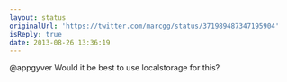 ```yaml
---
layout: status
originalUrl: 'https://twitter.com/marcgg/status/371989487347195904'
isReply: true
date: 2013-08-26 13:36:19
---
```


@appgyver Would it be best to use localstorage for this?
